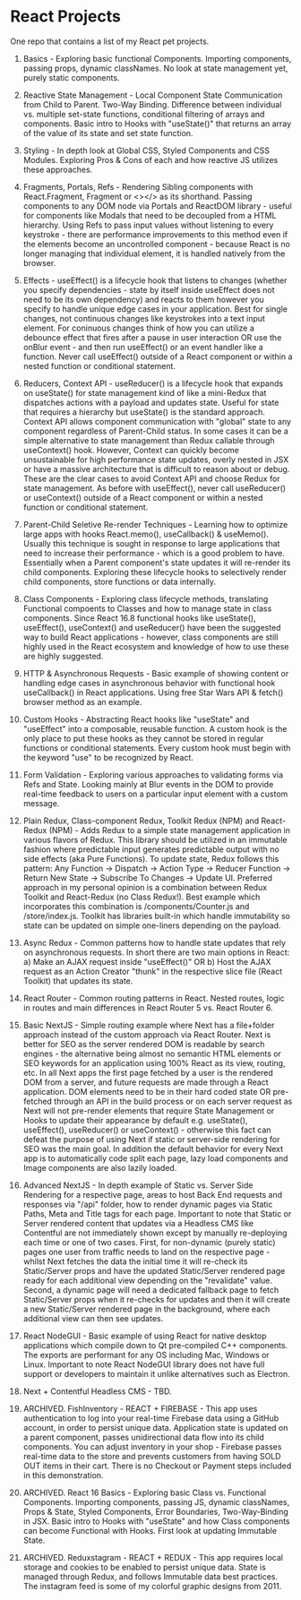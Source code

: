 # React Projects
One repo that contains a list of my React pet projects.

1. Basics - Exploring basic functional Components. Importing components, passing props, dynamic classNames. No look at state management yet, purely static components.

2. Reactive State Management - Local Component State Communication from Child to Parent. Two-Way Binding. Difference between individual vs. multiple set-state functions, conditional filtering of arrays and components. Basic intro to Hooks with "useState()" that returns an array of the value of its state and set state function.

3. Styling - In depth look at Global CSS, Styled Components and CSS Modules. Exploring Pros & Cons of each and how reactive JS utilizes these approaches.

4. Fragments, Portals, Refs - Rendering Sibling components with React.Fragment, Fragment or <></> as its shorthand. Passing components to any DOM node via Portals and ReactDOM library - useful for components like Modals that need to be decoupled from a HTML hierarchy. Using Refs to pass input values without listening to every keystroke - there are performance improvements to this method even if the elements become an uncontrolled component - because React is no longer managing that individual element, it is handled natively from the browser.

5. Effects - useEffect() is a lifecycle hook that listens to changes (whether you specify dependencies - state by itself inside useEffect does not need to be its own dependency) and reacts to them however you specify to handle unique edge cases in your application. Best for single changes, not continuous changes like keystrokes into a text input element. For coninuous changes think of how you can utilize a debounce effect that fires after a pause in user interaction OR use the onBlur event - and then run useEffect() or an event handler like a function. Never call useEffect() outside of a React component or within a nested function or conditional statement.

6. Reducers, Context API - useReducer() is a lifecycle hook that expands on useState() for state management kind of like a mini-Redux that dispatches actions with a payload and updates state. Useful for state that requires a hierarchy but useState() is the standard approach. Context API allows component communication with "global" state to any component regardless of Parent-Child status. In some cases it can be a simple alternative to state management than Redux callable through useContext() hook. However, Context can quickly become unsustainable for high performance state updates, overly nested in JSX or have a massive architecture that is difficult to reason about or debug. These are the clear cases to avoid Context API and choose Redux for state management. As before with useEffect(), never call useReducer() or useContext() outside of a React component or within a nested function or conditional statement.

7. Parent-Child Seletive Re-render Techniques - Learning how to optimize large apps with hooks React.memo(), useCallback() & useMemo(). Usually this technique is sought in response to large applications that need to increase their performance - which is a good problem to have. Essentially when a Parent component's state updates it will re-render its child components. Exploring these lifecycle hooks to selectively render child components, store functions or data internally.

8. Class Components - Exploring class lifecycle methods, translating Functional compoents to Classes and how to manage state in class components. Since React 16.8 functional hooks like useState(), useEffect(), useContext() and useReducer() have been the suggested way to build React applications - however, class components are still highly used in the React ecosystem and knowledge of how to use these are highly suggested.

9. HTTP & Asynchronous Requests - Basic example of showing content or handling edge cases in asynchronous behavior with functional hook useCallback() in React applications. Using free Star Wars API & fetch() browser method as an example.

10. Custom Hooks - Abstracting React hooks like "useState" and "useEffect" into a composable, reusable function. A custom hook is the only place to put these hooks as they cannot be stored in regular functions or conditional statements. Every custom hook must begin with the keyword "use" to be recognized by React.

11. Form Validation - Exploring various approaches to validating forms via Refs and State. Looking mainly at Blur events in the DOM to provide real-time feedback to users on a particular input element with a custom message.

12. Plain Redux, Class-component Redux, Toolkit Redux (NPM) and React-Redux (NPM) - Adds Redux to a simple state management application in various flavors of Redux. This library should be utilized in an immutable fashion where predictable input generates predictable output with no side effects (aka Pure Functions). To update state, Redux follows this pattern: Any Function -> Dispatch -> Action Type -> Reducer Function -> Return New State -> Subscribe To Changes -> Update UI. Preferred approach in my personal opinion is a combination between Redux Toolkit and React-Redux (no Class Redux!). Best example which incorporates this combination is /components/Counter.js and /store/index.js. Toolkit has libraries built-in which handle immutability so state can be updated on simple one-liners depending on the payload.

13. Async Redux - Common patterns how to handle state updates that rely on asynchronous requests. In short there are two main options in React: a) Make an AJAX request inside "useEffect()" OR b) Host the AJAX request as an Action Creator "thunk" in the respective slice file (React Toolkit) that updates its state.

14. React Router - Common routing patterns in React. Nested routes, logic in routes and main differences in React Router 5 vs. React Router 6.

15. Basic NextJS - Simple routing example where Next has a file+folder approach instead of the custom approach via React Router. Next is better for SEO as the server rendered DOM is readable by search engines - the alternative being almost no semantic HTML elements or SEO keywords for an application using 100% React as its view, routing, etc. In all Next apps the first page fetched by a user is the rendered DOM from a server, and future requests are made through a React application. DOM elements need to be in their hard coded state OR pre-fetched through an API in the build process or on each server request as Next will not pre-render elements that require State Management or Hooks to update their appearance by default e.g. useState(), useEffect(), useReducer() or useContext() - otherwise this fact can defeat the purpose of using Next if static or server-side rendering for SEO was the main goal. In addition the default behavior for every Next app is to automatically code split each page, lazy load components and Image components are also lazily loaded.

16. Advanced NextJS - In depth example of Static vs. Server Side Rendering for a respective page, areas to host Back End requests and responses via "/api" folder, how to render dynamic pages via Static Paths, Meta and Title tags for each page. Important to note that Static or Server rendered content that updates via a Headless CMS like Contentful are not immediately shown except by manually re-deploying each time or one of two cases. First, for non-dynamic (purely static) pages one user from traffic needs to land on the respective page - whilst Next fetches the data the initial time it will re-check its Static/Server props and have the updated Static/Server rendered page ready for each additional view depending on the "revalidate" value. Second, a dynamic page will need a dedicated fallback page to fetch Static/Server props when it re-checks for updates and then it will create a new Static/Server rendered page in the background, where each additional view can then see updates.

17. React NodeGUI - Basic example of using React for native desktop applications which compile down to Qt pre-compiled C++ components. The exports are performant for any OS including Mac, Windows or Linux. Important to note React NodeGUI library does not have full support or developers to maintain it unlike alternatives such as Electron.

18. Next + Contentful Headless CMS - TBD.

18. ARCHIVED. FishInventory - REACT + FIREBASE - This app uses authentication to log into your real-time Firebase data using a GitHub account, in order to persist unique data. Application state is updated on a parent component, passes unidirectional data flow into its child components. You can adjust inventory in your shop - Firebase passes real-time data to the store and prevents customers from having SOLD OUT items in their cart. There is no Checkout or Payment steps included in this demonstration.

19. ARCHIVED. React 16 Basics - Exploring basic Class vs. Functional Components. Importing components, passing JS, dynamic classNames, Props & State, Styled Components, Error Boundaries, Two-Way-Binding in JSX. Basic intro to Hooks with "useState" and how Class components can become Functional with Hooks. First look at updating Immutable State.

20. ARCHIVED. Reduxstagram - REACT + REDUX - This app requires local storage and cookies to be enabled to persist unique data. State is managed through Redux, and follows Immutable data best practices. The instagram feed is some of my colorful graphic designs from 2011.
